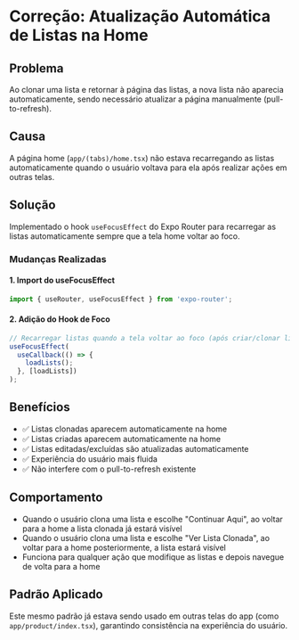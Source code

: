 # Correção: Atualização Automática de Listas na Home

## Problema
Ao clonar uma lista e retornar à página das listas, a nova lista não aparecia automaticamente, sendo necessário atualizar a página manualmente (pull-to-refresh).

## Causa
A página home (`app/(tabs)/home.tsx`) não estava recarregando as listas automaticamente quando o usuário voltava para ela após realizar ações em outras telas.

## Solução
Implementado o hook `useFocusEffect` do Expo Router para recarregar as listas automaticamente sempre que a tela home voltar ao foco.

### Mudanças Realizadas

#### 1. Import do useFocusEffect
```typescript
import { useRouter, useFocusEffect } from 'expo-router';
```

#### 2. Adição do Hook de Foco
```typescript
// Recarregar listas quando a tela voltar ao foco (após criar/clonar listas)
useFocusEffect(
  useCallback(() => {
    loadLists();
  }, [loadLists])
);
```

## Benefícios
- ✅ Listas clonadas aparecem automaticamente na home
- ✅ Listas criadas aparecem automaticamente na home
- ✅ Listas editadas/excluídas são atualizadas automaticamente
- ✅ Experiência do usuário mais fluida
- ✅ Não interfere com o pull-to-refresh existente

## Comportamento
- Quando o usuário clona uma lista e escolhe "Continuar Aqui", ao voltar para a home a lista clonada já estará visível
- Quando o usuário clona uma lista e escolhe "Ver Lista Clonada", ao voltar para a home posteriormente, a lista estará visível
- Funciona para qualquer ação que modifique as listas e depois navegue de volta para a home

## Padrão Aplicado
Este mesmo padrão já estava sendo usado em outras telas do app (como `app/product/index.tsx`), garantindo consistência na experiência do usuário.